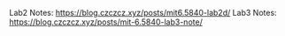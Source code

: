 Lab2 Notes: https://blog.czczcz.xyz/posts/mit6.5840-lab2d/
Lab3 Notes: https://blog.czczcz.xyz/posts/mit-6.5840-lab3-note/